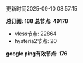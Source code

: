 更新时间2025-09-10 08:57:15

**总订阅: 188**
**总节点: 49178**
- vless节点: 22864
- hysteria2节点: 20

**google ping有效节点: 176**
